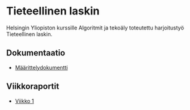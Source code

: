 # Tieteellinen laskin

Helsingin Yliopiston kurssille Algoritmit ja tekoäly toteutettu harjoitustyö Tieteellinen laskin.

##  Dokumentaatio

- [Määrittelydokumentti](./dokumentaatio/maarittelydokumentti.md)

## Viikkoraportit

- [Viikko 1](./dokumentaatio/viikkoraportit/viikkoraportti1.md)
